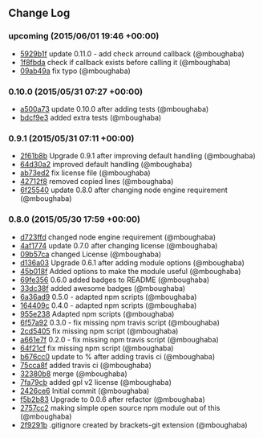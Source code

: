 ## Change Log

### upcoming (2015/06/01 19:46 +00:00)
- [5929b1f](https://github.com/mboughaba/etcjs/commit/5929b1f688bc4eacd1fe22e2ee0f8535edf9aa66) update 0.11.0 - add check arround callback (@mboughaba)
- [1f8fbda](https://github.com/mboughaba/etcjs/commit/1f8fbda25a21b0ba7f07bb45248b39f13a93f409) check if callback exists before calling it (@mboughaba)
- [09ab49a](https://github.com/mboughaba/etcjs/commit/09ab49a8fb8194ba4b770f73297bd9b2dcac1a67) fix typo (@mboughaba)

### 0.10.0 (2015/05/31 07:27 +00:00)
- [a500a73](https://github.com/mboughaba/etcjs/commit/a500a7395b14f96900448d857d7b614038dc3180) update 0.10.0 after adding tests (@mboughaba)
- [bdcf9e3](https://github.com/mboughaba/etcjs/commit/bdcf9e3a5dfd9a0c4b8424c5dfd2b0836d15862f) added extra tests (@mboughaba)

### 0.9.1 (2015/05/31 07:11 +00:00)
- [2f61b8b](https://github.com/mboughaba/etcjs/commit/2f61b8bb4536760638c071d52e2e849a772a3c99) Upgrade 0.9.1 after improving default handling (@mboughaba)
- [64d30a2](https://github.com/mboughaba/etcjs/commit/64d30a2ffa74c2b16400941a1de29ac28870727e) improved default handling (@mboughaba)
- [ab73ed2](https://github.com/mboughaba/etcjs/commit/ab73ed2aa7add86989573d9bb5f8a896faa6d198) fix license file (@mboughaba)
- [42712f8](https://github.com/mboughaba/etcjs/commit/42712f88541c3a487c945e28a6650d493dbfe213) removed copied lines (@mboughaba)
- [6f25540](https://github.com/mboughaba/etcjs/commit/6f255400b8c304dd0d2a12cd946d1b8430244761) update 0.8.0 after changing node engine requirement (@mboughaba)

### 0.8.0 (2015/05/30 17:59 +00:00)
- [d723ffd](https://github.com/mboughaba/etcjs/commit/d723ffd201a080746746f435df7a941038c604c7) changed node engine requirement (@mboughaba)
- [4af1774](https://github.com/mboughaba/etcjs/commit/4af1774b59edcb88ab4cf68cd6d0d53e8a205ecd) update 0.7.0 after changing license (@mboughaba)
- [09b57ca](https://github.com/mboughaba/etcjs/commit/09b57ca58043cb922ef1934e7a3c278f20f2de35) changed License (@mboughaba)
- [d136a03](https://github.com/mboughaba/etcjs/commit/d136a036e39629211c99c4bd78313d2465b10acd) Upgrade 0.6.1 after adding module options (@mboughaba)
- [45b018f](https://github.com/mboughaba/etcjs/commit/45b018f1f246fc852bba1ee53bc03d7c2f3dbf07) Added options to make the module useful (@mboughaba)
- [69fe356](https://github.com/mboughaba/etcjs/commit/69fe35662568ca113e28be2536734c4cd0dc6b3d) 0.6.0 added badges to README (@mboughaba)
- [33dc38f](https://github.com/mboughaba/etcjs/commit/33dc38f6dd4d5f959012c6afc162d72d520b205e) added awesome badges (@mboughaba)
- [6a36ad9](https://github.com/mboughaba/etcjs/commit/6a36ad976e952d457ca42630112cd8fc8c4fc7b2) 0.5.0 - adapted npm scripts (@mboughaba)
- [164409c](https://github.com/mboughaba/etcjs/commit/164409c0ad1e5b5d4bf0477a9537017147cb77b8) 0.4.0 - adapted npm scripts (@mboughaba)
- [955e238](https://github.com/mboughaba/etcjs/commit/955e238f193cbde8bb091834bef673c8c4298ef3) Adapted npm scripts (@mboughaba)
- [6f57a92](https://github.com/mboughaba/etcjs/commit/6f57a92ca695b11e59858023c392025b7b3829e0) 0.3.0 - fix missing npm travis script (@mboughaba)
- [2cd5405](https://github.com/mboughaba/etcjs/commit/2cd54058d66e0311c9577ae11389dc907152a9c3) fix missing npm script (@mboughaba)
- [a661e7f](https://github.com/mboughaba/etcjs/commit/a661e7f729d2ee6e409470dc0b160957bc70480d) 0.2.0 - fix missing npm travis script (@mboughaba)
- [64f21cf](https://github.com/mboughaba/etcjs/commit/64f21cfed992c78a0b4cbf3443a86bcc2832fff8) fix missing npm script (@mboughaba)
- [b676cc0](https://github.com/mboughaba/etcjs/commit/b676cc09d8b4cf6f7c5e58875baa28457054d92b) update to % after adding travis ci (@mboughaba)
- [75cca8f](https://github.com/mboughaba/etcjs/commit/75cca8ff511af918da4f18cc0bbf19a333d856b5) added travis ci (@mboughaba)
- [32380b8](https://github.com/mboughaba/etcjs/commit/32380b88527aa6df0a0f9b897e8804f9d245e891) merge (@mboughaba)
- [7fa79cb](https://github.com/mboughaba/etcjs/commit/7fa79cb09a9081cf59655348f9a6effda044441c) added gpl v2 license (@mboughaba)
- [2426ce6](https://github.com/mboughaba/etcjs/commit/2426ce67a7d7874dd67d65f40177205c274d5cbe) Initial commit (@mboughaba)
- [f5b2b83](https://github.com/mboughaba/etcjs/commit/f5b2b83738f3cdddac7a4e1b858560a28a7be0b8) Upgrade to 0.0.6 after refactor (@mboughaba)
- [2757cc2](https://github.com/mboughaba/etcjs/commit/2757cc2db938af0f34f4b9d0ee03ef5f8675f800) making simple open source npm module out of this (@mboughaba)
- [2f9291b](https://github.com/mboughaba/etcjs/commit/2f9291b24e0335c7b0b066b7846984a3d6d3aed3) .gitignore created by brackets-git extension (@mboughaba)
